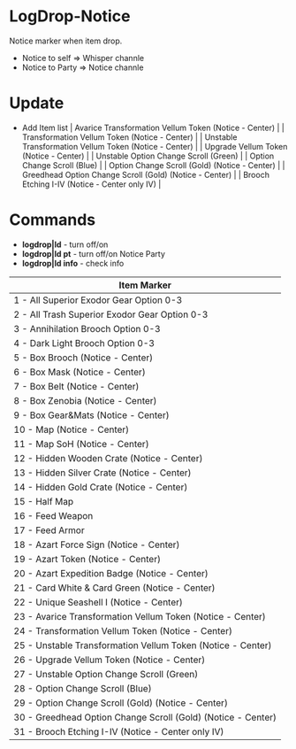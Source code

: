 # LogDrop-Notice
Notice marker when item drop.
- Notice to self => Whisper channle
- Notice to Party => Notice channle

# Update
- Add Item list
| Avarice Transformation Vellum Token (Notice - Center) |
| Transformation Vellum Token (Notice - Center) |
| Unstable Transformation Vellum Token (Notice - Center) |
| Upgrade Vellum Token (Notice - Center) |
| Unstable Option Change Scroll (Green) |
| Option Change Scroll (Blue) |
| Option Change Scroll (Gold) (Notice - Center) |
| Greedhead Option Change Scroll (Gold) (Notice - Center) |
| Brooch Etching I-IV (Notice - Center only IV) |

# Commands 
- **logdrop|ld** - turn off/on
- **logdrop|ld pt** - turn off/on Notice Party
- **logdrop|ld info** - check info

| Item Marker |
| ------------------------ |
| 1 - All Superior Exodor Gear Option 0-3 |
| 2 - All Trash Superior Exodor Gear Option 0-3 |
| 3 - Annihilation Brooch Option 0-3 |
| 4 - Dark Light Brooch Option 0-3 |
| 5 - Box Brooch (Notice - Center) |
| 6 - Box Mask (Notice - Center) |
| 7 - Box Belt (Notice - Center) |
| 8 - Box Zenobia (Notice - Center) |
| 9 - Box Gear&Mats (Notice - Center) |
| 10 - Map (Notice - Center) |
| 11 - Map SoH (Notice - Center) |
| 12 - Hidden Wooden Crate (Notice - Center) |
| 13 - Hidden Silver Crate (Notice - Center) |
| 14 - Hidden Gold Crate (Notice - Center) |
| 15 - Half Map |
| 16 - Feed Weapon |
| 17 - Feed Armor |
| 18 - Azart Force Sign (Notice - Center) |
| 19 - Azart Token (Notice - Center) |
| 20 - Azart Expedition Badge (Notice - Center) |
| 21 - Card White & Card Green (Notice - Center) |
| 22 - Unique Seashell I (Notice - Center) |
| 23 - Avarice Transformation Vellum Token (Notice - Center) |
| 24 - Transformation Vellum Token (Notice - Center) |
| 25 - Unstable Transformation Vellum Token (Notice - Center) |
| 26 - Upgrade Vellum Token (Notice - Center) |
| 27 - Unstable Option Change Scroll (Green) |
| 28 - Option Change Scroll (Blue) |
| 29 - Option Change Scroll (Gold) (Notice - Center) |
| 30 - Greedhead Option Change Scroll (Gold) (Notice - Center) |
| 31 - Brooch Etching I-IV (Notice - Center only IV) |

